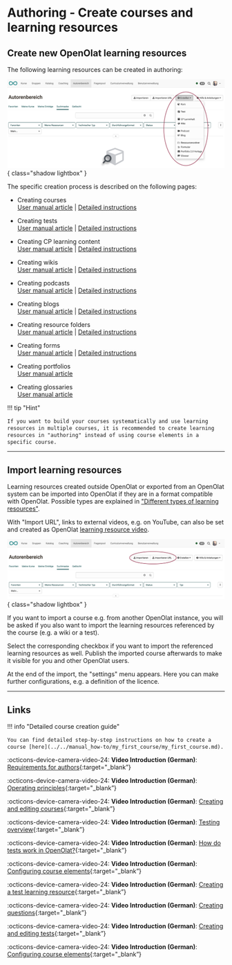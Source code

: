 # Authoring - Create courses and learning resources

##  Create new OpenOlat learning resources

The following learning resources can be created in authoring:

![autorenbereich_erstellen_v1_de.png](assets/autorenbereich_erstellen_v1_de.png){ class="shadow lightbox" }

The specific creation process is described on the following pages:

* Creating courses <br>
[User manual article](../learningresources/Creating_Course.md) | [Detailed instructions](../../manual_how-to/my_first_course/my_first_course.md)

* Creating tests<br>
[User manual article](../learningresources/Test.md) | [Detailed instructions](../../manual_how-to/test_creation_procedure/test_creation_procedure.md)

* Creating CP learning content<br>
[User manual article](../learningresources/CP_Editor.md) | [Detailed instructions](../../manual_how-to/content_package/content_package.md)

* Creating wikis <br>
[User manual article](../learningresources/Wiki.md) | [Detailed instructions](../../manual_how-to/wikis/wikis.md)

* Creating podcasts <br>
[User manual article](../learningresources/Podcast.md) | [Detailed instructions](../../manual_how-to/podcast/podcast.md)

* Creating blogs<br>
[User manual article](../learningresources/Blog.md) | [Detailed instructions](../../manual_how-to/blog/blog.md)

* Creating resource folders<br>
[User manual article](../learningresources/Resource_Folder.md) | [Detailed instructions](../../manual_how-to/multiple_use/multiple_use.md)

* Creating forms <br>
[User manual article](../learningresources/Form.md)  | [Detailed instructions](../../manual_how-to/create_a_form/create_a_form.md)

* Creating portfolios<br>
[User manual article](../learningresources/Portfolio_template_Creation.md) 

* Creating glossaries<br>
[User manual article](../learningresources/Glossary.md) 

!!! tip "Hint"

    If you want to build your courses systematically and use learning resources in multiple courses, it is recommended to create learning resources in "authoring" instead of using course elements in a specific course.

---

##  Import learning resources

Learning resources created outside OpenOlat or exported from an OpenOlat system can be imported into OpenOlat if they are in a format compatible with OpenOlat. Possible types are explained in ["Different types of learning resources"](../learningresources/index.md).

With "Import URL", links to external videos, e.g. on YouTube, can also be set and created as OpenOlat [learning resource video](../learningresources/Learning_resource_Video.md).

![autorenbereich_importieren_v1_de.png](assets/autorenbereich_importieren_v1_de.png){ class="shadow lightbox" }

If you want to import a course e.g. from another OpenOlat instance, you will be asked if you also want to import the learning resources referenced by the course (e.g. a wiki or a test).

Select the corresponding checkbox if you want to import the referenced learning resources as well. Publish the imported course afterwards to make it visible for you and other OpenOlat users.

At the end of the import, the "settings" menu appears. Here you can make further configurations, e.g. a definition of the licence.


---

##  Links

!!! info "Detailed course creation guide"

    You can find detailed step-by-step instructions on how to create a course [here](../../manual_how-to/my_first_course/my_first_course.md).


:octicons-device-camera-video-24: **Video Introduction (German)**: [Requirements for authors](<https://www.youtube.com/embed/L0jc_LBKXLE>){:target="_blank”}

:octicons-device-camera-video-24: **Video Introduction (German)**: [Operating principles](<https://www.youtube.com/embed/M-JkSAFN298>){:target="_blank”}

:octicons-device-camera-video-24: **Video Introduction (German)**: [Creating and editing courses](<https://www.youtube.com/embed/SfOSyDG0qvE>){:target="_blank”}

:octicons-device-camera-video-24: **Video Introduction (German)**: [Testing overview](<https://www.youtube.com/embed/fkqH41-8CaI>){:target="_blank”}

:octicons-device-camera-video-24: **Video Introduction (German)**: [How do tests work in OpenOlat?](<https://www.youtube.com/embed/M0p3UKaEOlg>){:target="_blank”}

:octicons-device-camera-video-24: **Video Introduction (German)**: [Configuring course elements](<https://www.youtube.com/embed/SAkzzoOQEoQ>){:target="_blank”}

:octicons-device-camera-video-24: **Video Introduction (German)**: [Creating a test learning resource](<https://www.youtube.com/embed/WUs-upCf2tQ>){:target="_blank”}

:octicons-device-camera-video-24: **Video Introduction (German)**: [Creating questions](<https://www.youtube.com/embed/2ZrINPQ6tYw>){:target="_blank”}

:octicons-device-camera-video-24: **Video Introduction (German)**: [Creating and editing tests](<https://www.youtube.com/embed/eNNdDdQDlfs>){:target="_blank”}

:octicons-device-camera-video-24: **Video Introduction (German)**: [Configuring course elements](<https://www.youtube.com/embed/SAkzzoOQEoQ>){:target="_blank”}
